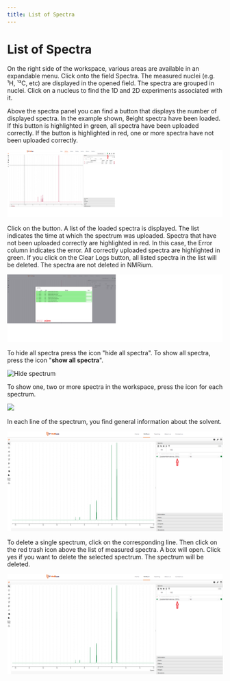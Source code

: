 ```yaml
---
title: List of Spectra
---
```


# List of Spectra

On the right side of the workspace, various areas are available in an expandable menu. Click onto the field Spectra. The measured nuclei (e.g. ¹H, ¹³C, etc) are displayed in the opened field. The spectra are grouped in nuclei. Click on a nucleus to find the 1D and 2D experiments associated with it. 

Above the spectra panel you can find a button that displays the number of displayed spectra. In the example shown, 8eight spectra have been loaded. If this button is highlighted in green, all spectra have been uploaded correctly. If the button is highlighted in red, one or more spectra have not been uploaded correctly. 

![](./korrekte_Spektren.svg)

Click on the button. A list of the loaded spectra is displayed. The list indicates the time at which the spectrum was uploaded. Spectra that have not been uploaded correctly are highlighted in red. In this case, the Error column indicates the error. All correctly uploaded spectra are highlighted in green. If you click on the Clear Logs button, all listed spectra in the list will be deleted. The spectra are not deleted in NMRium. 

![](./korrekte_Spektren2.png)

To hide all spectra press the icon "hide all spectra". To show all spectra, press the icon "**show all spectra**". 

![Hide spectrum](./Hide.gif)

To show one, two or more spectra in the workspace, press the icon for each spectrum. 

![](./show_Spectra.gif)

In each line of the spectrum, you find general information about the solvent.

![](./solvent.svg)

To delete a single spectrum, click on the corresponding line. Then click on the red trash icon above the list of measured spectra. A box will open. Click yes if you want to delete the selected spectrum. The spectrum will be deleted.

![](./solvent.svg)







